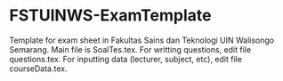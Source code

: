 # FSTUINWS-ExamTemplate
Template for exam sheet in Fakultas Sains dan Teknologi UIN Walisongo Semarang. 
Main file is SoalTes.tex. 
For writting questions, edit file questions.tex.
For inputting data (lecturer, subject, etc), edit file courseData.tex.
